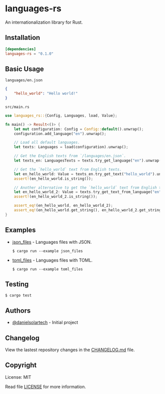 # languages-rs

An internationalization library for Rust.

## Installation

```toml
[dependencies]
languages-rs = "0.1.0"
```

## Basic Usage
`languages/en.json`
```json
{
    "hello_world": "Hello world!"
}
```

`src/main.rs`
```rust
use languages_rs::{Config, Languages, load, Value};

fn main() -> Result<()> {
    let mut configuration: Config = Config::default().unwrap();
    configuration.add_language("en").unwrap();

    // Load all default languages.
    let texts: Languages = load(configuration).unwrap();

    // Get the English texts from `/languages/en.json`.
    let texts_en: LanguagesTexts = texts.try_get_language("en").unwrap();

    // Get the `hello_world` text from English texts.
    let en_hello_world: Value = texts_en.try_get_text("hello_world").unwrap();
    assert!(en_hello_world.is_string());

    // Another alternative to get the `hello_world` text from English texts is:
    let en_hello_world_2: Value = texts.try_get_text_from_language("en", "hello_world").unwrap();
    assert!(en_hello_world_2.is_string());

    assert_eq!(en_hello_world, en_hello_world_2);
    assert_eq!(en_hello_world.get_string(), en_hello_world_2.get_string());
}
```

## Examples

-   [json_files](./examples/json_files.rs) - Languages files with JSON.
    ```console
    $ cargo run --example json_files
    ```

-   [toml_files](./examples/toml_files.rs) - Languages files with TOML.
    ```console
    $ cargo run --example toml_files
    ```

## Testing

```console
$ cargo test
```

## Authors

- [@danielsolartech](https://github.com/danielsolartech) - Initial project

## Changelog

View the lastest repository changes in the [CHANGELOG.md](./CHANGELOG.md) file.

## Copyright

License: MIT

Read file [LICENSE](./LICENSE) for more information.

